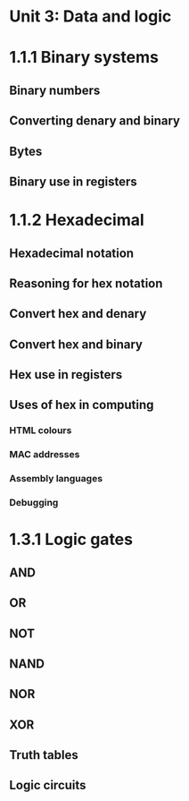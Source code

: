 # Unit 3: Data and logic

# 1.1.1 Binary systems

## Binary numbers
## Converting denary and binary
## Bytes
## Binary use in registers

# 1.1.2 Hexadecimal

## Hexadecimal notation
## Reasoning for hex notation
## Convert hex and denary
## Convert hex and binary
## Hex use in registers
## Uses of hex in computing
### HTML colours
### MAC addresses
### Assembly languages
### Debugging

# 1.3.1 Logic gates

## AND
## OR
## NOT
## NAND
## NOR
## XOR
## Truth tables
## Logic circuits
